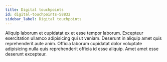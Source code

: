 ```yaml
---
title: Digital touchpoints
id: digital-touchpoints-58832
sidebar_label: Digital touchpoints
---
```


Aliquip laborum et cupidatat ex et esse tempor laborum. Excepteur exercitation ullamco adipisicing qui ut veniam. Deserunt in aliquip amet quis reprehenderit aute anim. Officia laborum cupidatat dolor voluptate adipisicing nulla quis reprehenderit officia id esse aliquip. Amet amet esse deserunt excepteur.

